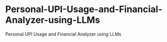 # Personal-UPI-Usage-and-Financial-Analyzer-using-LLMs
Personal UPI Usage and Financial Analyzer  using LLMs
